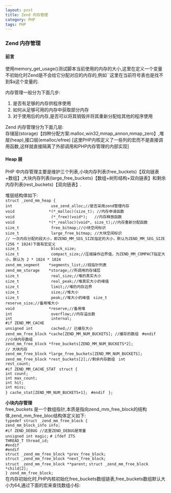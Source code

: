 ```yaml
---
layout: post
title: Zend 内存管理
category: PHP
tags: PHP
---
```

<h3>Zend 内存管理 </h3>
<h4>前言</h4>
使用memory_get_usage()测试脚本当前使用的内存的大小,这里在定义一个变量不初始化时Zend是不会给它分配对应的内存的,例如`<?php $a ?>`这里在当前符号表也是找不到$a这个变量的.

内存管理一般分为下面几步:  
1. 是否有足够的内存供程序使用  
2. 如何从足够可用的内存中获取部分内存  
3. 对于使用后的内存,是否可以将其销毁并将其重新分配给其他的程序使用  

Zend 内存管理分为下面几层:  
存储层(storage)【四种分配方案:malloc,win32,mmap_annon,mmap_zero】,堆层(heap),接口层(emalloc/efree) [这里PHP内核定义了一些列的宏而不是直接调用函数,这样就直接隔离了外部调用和PHP内存管理的内部实现]

<h4>Heap 层</h4>
PHP 中内存管理主要是维护三个列表,小块内存列表(free_buckets)【双向链表+数组】,大块内存列表(large_free_buckets)【数组+树形结构+双向链表】和剩余内存列表(rest_buckets)【双向链表】.

堆层结构体如下:  
	`struct _zend_mm_heap {`  
	`int                 use_zend_alloc;//是否采用zend管理内存`  
	`void               *(*_malloc)(size_t); //内存申请函数`  
	`void                (*_free)(void*);	//内存释放函数`  
	`void               *(*_realloc)(void*, size_t);//内存重新分配函数`  
	`size_t              free_bitmap;//小块空闲标识`  
	`size_t              large_free_bitmap; //大块空闲标识`  
	`// 一次内存分配的段大小，即ZEND_MM_SEG_SIZE指定的大小，默认为ZEND_MM_SEG_SIZE   	(256 * 1024)下面有宏定义`  
	`size_t              block_size;`   
	`size_t              compact_size;//压缩操作边界值，为ZEND_MM_COMPACT指定大		小，默认为 2 * 1024 * 1024`  
	`zend_mm_segment    *segments_list;//段指针列表`  
	`zend_mm_storage    *storage;//所调用的存储层`  
	`size_t              real_size;//堆的真实大小`  
	`size_t              real_peak;//堆真实大小的峰值`   
	`size_t              limit;//堆的内存边界`  
	`size_t              size;//堆大小`  
	`size_t              peak;//堆大小的峰值 ` 
	`size_t              reserve_size;//备用堆大小`  
	`void               *reserve;//备用堆`  
	`int                 overflow;//内存溢出数`  
	`int                 internal;`  
	`#if ZEND_MM_CACHE`  
	`unsigned int        cached;// 已缓存大小`  
	`zend_mm_free_block *cache[ZEND_MM_NUM_BUCKETS]; //缓存的数组 ` 
	`#endif`  
	`//小块内存数组`  
	`zend_mm_free_block *free_buckets[ZEND_MM_NUM_BUCKETS*2];`   
	`// 大块内存`        
	`zend_mm_free_block *large_free_buckets[ZEND_MM_NUM_BUCKETS];`
	`zend_mm_free_block *rest_buckets[2];//剩余内存数组 ` 
	`int                 rest_count;`  
	`#if ZEND_MM_CACHE_STAT ` 
	`struct {`  
		`int count;`  
		`int max_count;`  
		`int hit;`  
		`int miss;`  
	`} cache_stat[ZEND_MM_NUM_BUCKETS+1]; ` 
	`#endif ` 
	`};`  


<strong>小块内存管理</strong>  
free_buckets 是一个数组指针,本质是指向zend_mm_free_block的结构体,zend_mm_free_bloc结构体定义如下:  
	`typedef struct _zend_mm_free_block {`  
	`zend_mm_block_info info;`  
	`#if ZEND_DEBUG //这里ZEND_DEBUG是常量`  
	`unsigned int magic;` 
	`# ifdef ZTS`  
	`THREAD_T thread_id;`  
	`#endif`  
	`#endif`  
	`struct _zend_mm_free_block *prev_free_block;`  
	`struct _zend_mm_free_block *next_free_block;`  
	`struct _zend_mm_free_block **parent;`
	`struct _zend_mm_free_block *child[2];`  
	`} zend_mm_free_block;`  
在内存初始化时,PHP内核初始化free_buckets数组链表,free_buckets数组默认大小为64,通过下面的宏来查找数组小标:



